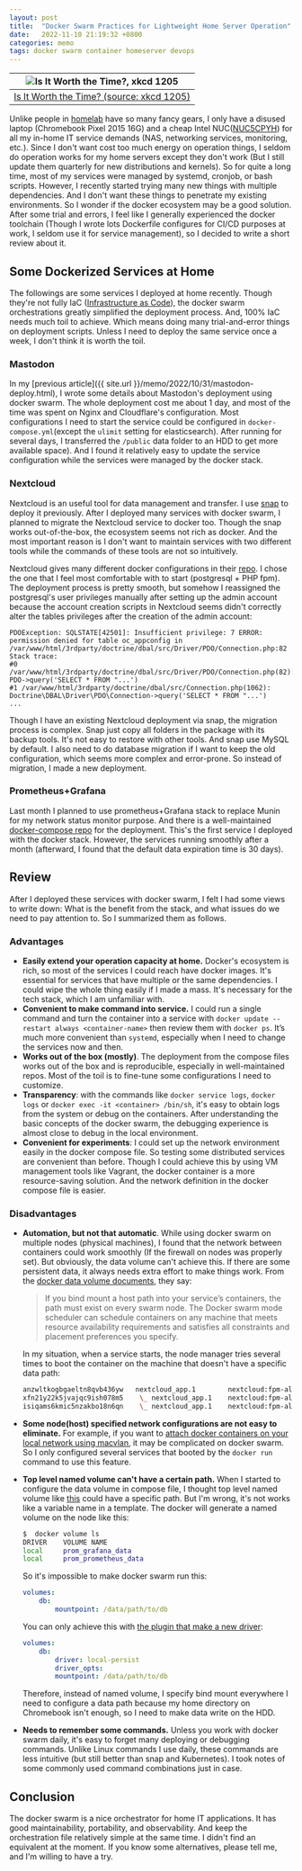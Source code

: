 ```yaml
---
layout: post
title:  "Docker Swarm Practices for Lightweight Home Server Operation"
date:   2022-11-10 21:19:32 +0800
categories: memo
tags: docker swarm container homeserver devops
---
```


| ![Is It Worth the Time?, xkcd 1205](https://imgs.xkcd.com/comics/is_it_worth_the_time.png) |
|:--:|
| [Is It Worth the Time? (source: xkcd 1205)](https://xkcd.com/1205/) |

Unlike people in [homelab](https://www.reddit.com/r/homelab/) have so many fancy gears,
I only have a disused laptop (Chromebook Pixel 2015 16G) and a cheap Intel NUC([NUC5CPYH](https://www.intel.com/content/www/us/en/products/sku/85254/intel-nuc-kit-nuc5cpyh/specifications.html))
for all my in-home IT service demands (NAS, networking services, monitoring, etc.).
Since I don't want cost too much energy on operation things, I seldom do operation
works for my home servers except they don't work (But I still update them quarterly for new distributions and kernels). So for quite a long time, most of my services were
managed by systemd, cronjob, or bash scripts. However, I recently started trying many new things with multiple dependencies. And I don't want these things to penetrate
my existing environments. So I wonder if the docker ecosystem may be a good solution.
After some trial and errors, I feel like I generally experienced the docker toolchain
(Though I wrote lots Dockerfile configures for CI/CD purposes at work, I seldom use it for service management), so I decided to write a short review about it.

## Some Dockerized Services at Home

The followings are some services I deployed at home recently. Though they're not
fully IaC ([Infrastructure as Code](https://en.wikipedia.org/wiki/Infrastructure_as_code)),
the docker swarm orchestrations greatly simplified the deployment process. And,
100% IaC needs much toil to achieve. Which means doing many trial-and-error things on
deployment scripts. Unless I need to deploy the same service once a week, I don't
think it is worth the toil.

### Mastodon

In my [previous article]({{ site.url }}/memo/2022/10/31/mastodon-deploy.html), I wrote some details about Mastodon's deployment using docker swarm. The whole deployment cost me about 1 day, and most of the time was spent on Nginx and Cloudflare's configuration. Most configurations I need to start the service could be configured in `docker-compose.yml`(except the `ulimit` setting for elasticsearch). After running for several days, I transferred the `/public` data folder to an HDD to get more available space). And I found it relatively easy to update the service configuration while the services were managed by the docker stack.

### Nextcloud

Nextcloud is an useful tool for data management and transfer. I use [snap](https://en.wikipedia.org/wiki/Snap_(software)) to deploy it previously. After I deployed many services with docker swarm,
I planned to migrate the Nextcloud service to docker too. Though the snap works
out-of-the-box, the ecosystem seems not rich as docker. And the most
important reason is I don't want to maintain services with two different tools
while the commands of these tools are not so intuitively.

Nextcloud gives many different docker configurations in their [repo](https://github.com/nextcloud/docker). I chose the one that I feel most comfortable with to start (postgresql + PHP fpm). The deployment process is pretty smooth, but somehow I reassigned the postgresql's user privileges manually after setting up the admin account because the account creation scripts in Nextcloud seems didn't correctly alter the tables privileges after the creation of the admin account:

```text
PDOException: SQLSTATE[42501]: Insufficient privilege: 7 ERROR:  permission denied for table oc_appconfig in /var/www/html/3rdparty/doctrine/dbal/src/Driver/PDO/Connection.php:82
Stack trace:
#0 /var/www/html/3rdparty/doctrine/dbal/src/Driver/PDO/Connection.php(82): PDO->query('SELECT * FROM "...')
#1 /var/www/html/3rdparty/doctrine/dbal/src/Connection.php(1062): Doctrine\DBAL\Driver\PDO\Connection->query('SELECT * FROM "...')
...
```
Though I have an existing Nextcloud deployment via snap, the migration process is complex. Snap just copy all folders in the package with its backup tools. It's not easy to restore with other tools. And snap use MySQL by default. I also need to do database migration if I want to keep the old configuration, which seems more complex and error-prone. So instead of migration, I made a new deployment.

### Prometheus+Grafana

Last month I planned to use prometheus+Grafana stack to replace Munin for my network status monitor purpose. And there is a well-maintained [docker-compose repo](https://github.com/vegasbrianc/prometheus) for the deployment. This's the first service I deployed with the docker stack. However, the services running smoothly after a month (afterward, I found that the default data expiration time is 30 days).

## Review

After I deployed these services with docker swarm, I felt I had some views to write down: What is the benefit from the stack, and what issues do we need to pay attention to. So I summarized them as follows.

### Advantages

- **Easily extend your operation capacity at home.** Docker's ecosystem is rich, so most of the services I could reach have docker images. It's essential for services that have multiple or the same dependencies. I could wipe the whole thing easily if I made a mass. It's necessary for the tech stack, which I am unfamiliar with.
- **Convenient to make command into service.** I could run a single command
  and turn the container into a service with `docker update --restart always <container-name>`
  then review them with `docker ps`. It’s much more convenient than `systemd`,
  especially when I need to change the services now and then.
- **Works out of the box (mostly)**. The deployment from the compose files works out of the box and is reproducible, especially in well-maintained repos. Most of the toil is to fine-tune some configurations I need to customize.
- **Transparency**: with the commands like `docker service logs`, `docker logs` or `docker exec -it <container> /bin/sh`,
  it's easy to obtain logs from the system or debug on the containers. After
  understanding the basic concepts of the docker swarm, the debugging experience is almost
  close to debug in the local environment.
- **Convenient for experiments**: I could set up the network environment easily in the docker compose file. So testing some distributed services are convenient than before. Though I could achieve this by using VM management tools like Vagrant, the docker container is a more resource-saving solution. And the network definition in the docker compose file is easier.

### Disadvantages

- **Automation, but not that automatic**. While using docker swarm on multiple nodes (physical machines), I found that the network between containers could work smoothly (If the firewall on nodes was properly set). But obviously, the data volume can't achieve this. If there are some persistent data, it always needs extra effort to make things work. From the [docker data volume documents](https://docs.docker.com/engine/swarm/services/#give-a-service-access-to-volumes-or-bind-mounts), they say:
  > If you bind mount a host path into your service’s containers, the path must exist on every swarm node. The Docker swarm mode scheduler can schedule containers on any machine that meets resource availability requirements and satisfies all constraints and placement preferences you specify.

  In my situation, when a service starts, the node manager tries several times to boot the container on the machine that doesn't have a specific data path:

    ```bash
    anzwltkogbgaeltn8qvb436yw   nextcloud_app.1        nextcloud:fpm-alpine@sha256:c88a48b8b32f42a0146c45d1817e64124ab0b23976797ea339d46e4cf56cc859   piksel                  Running         Running 2 days ago
    xfn21y22k5jvajqc9ish078m5    \_ nextcloud_app.1    nextcloud:fpm-alpine@sha256:c88a48b8b32f42a0146c45d1817e64124ab0b23976797ea339d46e4cf56cc859   localhost.localdomain   Shutdown        Rejected 2 days ago   "invalid mount config for type "bind": bind source path does not exist: /mnt/data/nextcloud/nextcloud"
    isiqams6kmic5nzakbo18n6qn    \_ nextcloud_app.1    nextcloud:fpm-alpine@sha256:c88a48b8b32f42a0146c45d1817e64124ab0b23976797ea339d46e4cf56cc859   localhost.localdomain   Shutdown        Rejected 2 days ago   "invalid mount config for type "bind": bind source path does not exist: /mnt/data/nextcloud/nextcloud"
    ```

- **Some node(host) specified network configurations are not easy to eliminate.**
  For example, if you want to [attach docker containers on your local network using macvlan](https://blog.oddbit.com/post/2018-03-12-using-docker-macvlan-networks/), it may be complicated on docker swarm. So I only configured several services that booted by the `docker run` command to use this feature.
- **Top level named volume can't have a certain path.** When I started to configure
  the data volume in compose file, I thought top level named volume like [this](https://github.com/nextcloud/docker/blob/master/.examples/docker-compose/insecure/postgres/fpm/docker-compose.yml#L50-L52) could have a specific path. But I'm wrong, it's not
  works like a variable name in a template. The docker will generate a named volume
  on the node like this:

    ```bash
    $  docker volume ls
    DRIVER    VOLUME NAME
    local     prom_grafana_data
    local     prom_prometheus_data
    ```

    So it's impossible to make docker swarm run this:

    ```yaml
    volumes:
        db:
            mountpoint: /data/path/to/db
    ```

    You can only achieve this with [the plugin that make a new driver](https://github.com/MatchbookLab/local-persist):

    ```yaml
    volumes:
        db:
            driver: local-persist
            driver_opts:
            mountpoint: /data/path/to/db
    ```

    Therefore, instead of named volume, I specify bind mount everywhere I need to
    configure a data path because my home directory on Chromebook isn't enough,
    so I need to make data write on the HDD.

- **Needs to remember some commands.** Unless you work with docker swarm daily, it's easy to forget many deploying or debugging commands. Unlike Linux commands I use daily, these commands are less intuitive (but still better than snap and Kubernetes). I took notes of some commonly used command combinations just in case.

## Conclusion

The docker swarm is a nice orchestrator for home IT applications. It has good maintainability, portability, and observability. And keep the orchestration file relatively simple at the same time. I didn't find an equivalent at the moment. If you know some alternatives, please tell me, and I'm willing to have a try.
